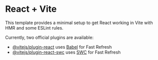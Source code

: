 # React + Vite

This template provides a minimal setup to get React working in Vite with HMR and some ESLint rules.

Currently, two official plugins are available:

- [@vitejs/plugin-react](https://github.com/vitejs/vite-plugin-react/blob/main/packages/plugin-react/README.md) uses [Babel](https://babeljs.io/) for Fast Refresh
- [@vitejs/plugin-react-swc](https://github.com/vitejs/vite-plugin-react-swc) uses [SWC](https://swc.rs/) for Fast Refresh


<!-- <div id="artdeco-modal-outlet"> -->
<!-- <button aria-label="Send without a note" id="ember947" class="artdeco-button artdeco-button--2 artdeco-button--primary ember-view ml1">
<span class="artdeco-button__text">
    Send without a note
</span></button> -->